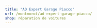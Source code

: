 ```yaml
---
title: "AD Expert Garage Piacco"
url: /montmorot/ad-expert-garage-piacco/
shop: réparation de voitures
---
```

